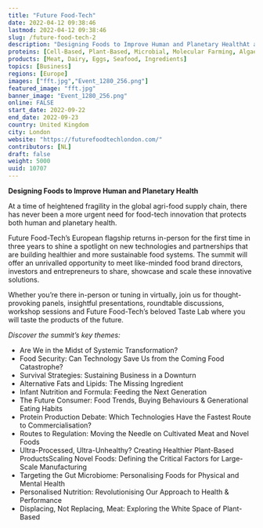 ```yaml
---
title: "Future Food-Tech"
date: 2022-04-12 09:38:46
lastmod: 2022-04-12 09:38:46
slug: /future-food-tech-2
description: "Designing Foods to Improve Human and Planetary HealthAt a time of heightened fragility in the global agri-food supply chain, there has never been a more urgent need for food-tech innovation that protects both human and planetary health."
proteins: [Cell-Based, Plant-Based, Microbial, Molecular Farming, Algae, Fungi]
products: [Meat, Dairy, Eggs, Seafood, Ingredients]
topics: [Business]
regions: [Europe]
images: ["fft.jpg","Event_1280_256.png"]
featured_image: "fft.jpg"
banner_image: "Event_1280_256.png"
online: FALSE
start_date: 2022-09-22
end_date: 2022-09-23
country: United Kingdom
city: London
website: "https://futurefoodtechlondon.com/"
contributors: [NL]
draft: false
weight: 5000
uuid: 10707
---
```

<p><strong>Designing Foods to Improve Human and Planetary Health</strong></p>
<p>At a time of heightened fragility in the global agri-food supply chain, there has never been a more urgent need for food-tech innovation that protects both human and planetary health.</p>
<p>Future Food-Tech’s European flagship returns in-person for the first time in three years to shine a spotlight on new technologies and partnerships that are building healthier and more sustainable food systems. The summit will offer an unrivalled opportunity to meet like-minded food brand directors, investors and entrepreneurs to share, showcase and scale these innovative solutions.</p>
<p>Whether you’re there in-person or tuning in virtually, join us for thought-provoking panels, insightful presentations, roundtable discussions, workshop sessions and Future Food-Tech’s beloved Taste Lab where you will taste the products of the future.</p>
<p><em>Discover the summit’s key themes:</em></p>
<ul>
<li>Are We in the Midst of Systemic Transformation?</li>
<li>Food Security: Can Technology Save Us from the Coming Food Catastrophe?</li>
<li>Survival Strategies: Sustaining Business in a Downturn</li>
<li>Alternative Fats and Lipids: The Missing Ingredient</li>
<li>Infant Nutrition and Formula: Feeding the Next Generation</li>
<li>The Future Consumer: Food Trends, Buying Behaviours & Generational Eating Habits</li>
<li>Protein Production Debate: Which Technologies Have the Fastest Route to Commercialisation?</li>
<li>Routes to Regulation: Moving the Needle on Cultivated Meat and Novel Foods</li>
<li>Ultra-Processed, Ultra-Unhealthy? Creating Healthier Plant-Based ProductsScaling Novel Foods: Defining the Critical Factors for Large-Scale Manufacturing</li>
<li>Targeting the Gut Microbiome: Personalising Foods for Physical and Mental Health</li>
<li>Personalised Nutrition: Revolutionising Our Approach to Health & Performance</li>
<li>Displacing, Not Replacing, Meat: Exploring the White Space of Plant-Based</li>
</ul>
